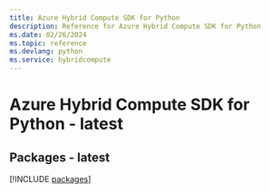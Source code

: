 ```yaml
---
title: Azure Hybrid Compute SDK for Python
description: Reference for Azure Hybrid Compute SDK for Python
ms.date: 02/26/2024
ms.topic: reference
ms.devlang: python
ms.service: hybridcompute
---
```

# Azure Hybrid Compute SDK for Python - latest
## Packages - latest
[!INCLUDE [packages](hybrid-compute-index.md)]